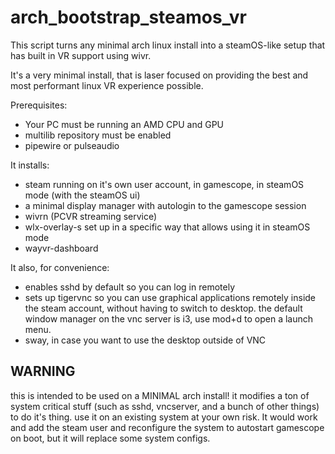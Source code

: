 # arch_bootstrap_steamos_vr
This script turns any minimal arch linux install into a steamOS-like setup that has built in VR support using wivr.

It's a very minimal install, that is laser focused on providing the best and most performant linux VR experience possible.

Prerequisites:
- Your PC must be running an AMD CPU and GPU
- multilib repository must be enabled
- pipewire or pulseaudio

It installs:
- steam running on it's own user account, in gamescope, in steamOS mode (with the steamOS ui)
- a minimal display manager with autologin to the gamescope session
- wivrn (PCVR streaming service)
- wlx-overlay-s set up in a specific way that allows using it in steamOS mode
- wayvr-dashboard

It also, for convenience:
- enables sshd by default so you can log in remotely
- sets up tigervnc so you can use graphical applications remotely inside the steam account, without having to switch to desktop. the default window manager on the vnc server is i3, use mod+d to open a launch menu.
- sway, in case you want to use the desktop outside of VNC

## WARNING
this is intended to be used on a MINIMAL arch install! it modifies a ton of system critical stuff (such as sshd, vncserver, and a bunch of other things) to do it's thing. use it on an existing system at your own risk. It would work and add the steam user and reconfigure the system to autostart gamescope on boot, but it will replace some system configs.

